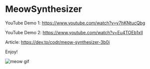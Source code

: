 # MeowSynthesizer

YouTube Demo 1: https://www.youtube.com/watch?v=y7hKNtucQbg

YouTube Demo 2: https://www.youtube.com/watch?v=Eu4TOEb1xII

Article: https://dev.to/codr/meow-synthesizer-3b0i

Enjoy!

![meow gif](https://res.cloudinary.com/practicaldev/image/fetch/s--VxWNIYdF--/c_imagga_scale,f_auto,fl_progressive,h_420,q_66,w_1000/https://dev-to-uploads.s3.amazonaws.com/i/81sagi0vpjb9dmx2ooju.gif)
